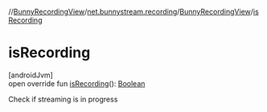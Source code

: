 //[BunnyRecordingView](../../../index.md)/[net.bunnystream.recording](../index.md)/[BunnyRecordingView](index.md)/[isRecording](is-recording.md)

# isRecording

[androidJvm]\
open override fun [isRecording](is-recording.md)(): [Boolean](https://kotlinlang.org/api/latest/jvm/stdlib/kotlin-stdlib/kotlin/-boolean/index.html)

Check if streaming is in progress

